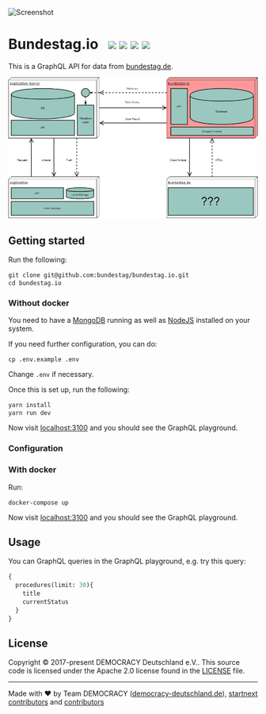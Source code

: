 ![Screenshot](https://github.com/demokratie-live/democracy-assets/blob/master/images/forfb2.png)

# Bundestag.io &nbsp; <a href="https://github.com/kriasoft/nodejs-api-starter/stargazers" target="_blank"><img src="https://img.shields.io/github/stars/bundestag/bundestag.io.svg?style=social&label=Star&maxAge=3600" height="20"/></a>  <a href="https://twitter.com/democracy_de" target="_blank"><img src="https://img.shields.io/twitter/follow/democracy_de.svg?style=social&label=Follow&maxAge=3600" height="20"/></a>  <a href="https://www.facebook.com/democracygermany/" target="_blank"><img src="https://github.com/demokratie-live/democracy-assets/blob/master/docu/facebook.png" height="20"/></a>  <a href="https://discord.gg/Pdu3ZEV" target="_blank"><img src="https://github.com/demokratie-live/democracy-assets/blob/master/docu/discord.png" height="20"/></a>

This is a GraphQL API for data from [bundestag.de].


![Project structure](./assets/api_structure_bundestag.png)

## Getting started

Run the following:
```
git clone git@github.com:bundestag/bundestag.io.git
cd bundestag.io
```

### Without docker

You need to have a [MongoDB][mongo] running as well as [NodeJS][node] installed
on your system.

If you need further configuration, you can do:
```
cp .env.example .env
```
Change `.env` if necessary.

Once this is set up, run the following:
```
yarn install
yarn run dev
```
Now visit [localhost:3100][localhost] and you should see the GraphQL playground.

### Configuration

### With docker

Run:
```
docker-compose up
```

Now visit [localhost:3100][localhost] and you should see the GraphQL playground.

## Usage

You can GraphQL queries in the GraphQL playground, e.g. try this query:

```graphql
{
  procedures(limit: 30){
    title
    currentStatus
  }
}
```

## License

Copyright © 2017-present DEMOCRACY Deutschland e.V.. This source code is licensed under the Apache 2.0 license found in the
[LICENSE](https://github.com/bundestag/bundestag.io/blob/master/LICENSE) file.

---

Made with ♥ by Team DEMOCRACY ([democracy-deutschland.de](https://www.democracy-deutschland.de)), [startnext contributors](https://www.startnext.com/democracy/unterstuetzer/) and [contributors](https://github.com/bundestag/bundestag.io/graphs/contributors)

[node]: https://nodejs.org
[mongo]: https://www.mongodb.com/
[docker]: https://www.docker.com/
[bundestag.de]: https://www.bundestag.de/
[localhost]: http://localhost:3100/
